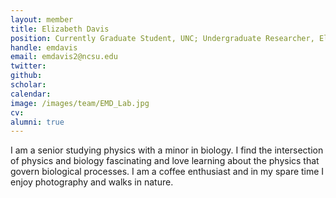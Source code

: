 ```yaml
---
layout: member
title: Elizabeth Davis
position: Currently Graduate Student, UNC; Undergraduate Researcher, Elting Lab, 2018-2020
handle: emdavis
email: emdavis2@ncsu.edu
twitter:
github:
scholar:
calendar:
image: /images/team/EMD_Lab.jpg
cv:
alumni: true
---
```


I am a senior studying physics with a minor in biology. I find the intersection of physics and biology fascinating and love learning about the physics that govern biological processes. I am a coffee enthusiast and in my spare time I enjoy photography and walks in nature.
